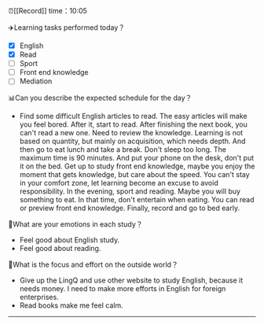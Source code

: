 ⏰[[Record]] time：10:05

✈️Learning tasks performed today？
- [x] English
- [x] Read
- [ ] Sport
- [ ] Front end knowledge
- [ ] Mediation

📊Can you describe the expected schedule for the day？
- Find some difficult English articles to read. The easy articles will make you feel bored. After it, start to read. After finishing the next book, you can't read a new one. Need to review the knowledge. Learning is not based on quantity, but mainly on acquisition, which needs depth. And then go to eat lunch and take a break. Don't sleep too long. The maximum time is 90 minutes. And put your phone on the desk, don't put it on the bed. Get up to study front end knowledge, maybe you enjoy the moment that gets knowledge, but care about the speed. You can't stay in your comfort zone, let learning become an excuse to avoid responsibility. In the evening, sport and reading. Maybe you will buy something to eat. In that time, don't entertain when eating. You can read or preview front end knowledge. Finally, record and go to bed early.

📐What are your emotions in each study？
- Feel good about English study.
- Feel good about reading.

💼What is the focus and effort on the outside world？
- Give up the LingQ and use other website to study English, because it needs money. I need to make more efforts in English for foreign enterprises.
- Read books make me feel calm.

---